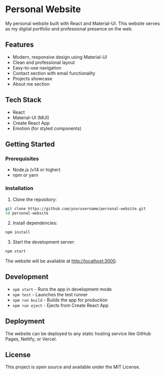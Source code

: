 # Personal Website

My personal website built with React and Material-UI. This website serves as my digital portfolio and professional presence on the web.

## Features

- Modern, responsive design using Material-UI
- Clean and professional layout
- Easy-to-use navigation
- Contact section with email functionality
- Projects showcase
- About me section

## Tech Stack

- React
- Material-UI (MUI)
- Create React App
- Emotion (for styled components)

## Getting Started

### Prerequisites

- Node.js (v14 or higher)
- npm or yarn

### Installation

1. Clone the repository:
```bash
git clone https://github.com/yourusername/personal-website.git
cd personal-website
```

2. Install dependencies:
```bash
npm install
```

3. Start the development server:
```bash
npm start
```

The website will be available at [http://localhost:3000](http://localhost:3000).

## Development

- `npm start` - Runs the app in development mode
- `npm test` - Launches the test runner
- `npm run build` - Builds the app for production
- `npm run eject` - Ejects from Create React App

## Deployment

The website can be deployed to any static hosting service like GitHub Pages, Netlify, or Vercel.

## License

This project is open source and available under the MIT License.
